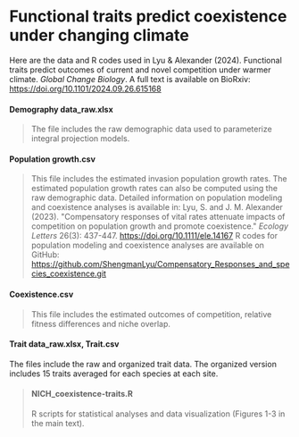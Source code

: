 # Functional traits predict coexistence under changing climate
Here are the data and R codes used in Lyu & Alexander (2024). Functional traits predict outcomes of current and novel competition under warmer climate. *Global Change Biology*. A full text is available on BioRxiv: https://doi.org/10.1101/2024.09.26.615168

#### Demography data_raw.xlsx
> The file includes the raw demographic data used to parameterize integral projection models. 

#### Population growth.csv
> This file includes the estimated invasion population growth rates. The estimated population growth rates can also be computed using the raw demographic data. Detailed information on population modeling and coexistence analyses is available in: Lyu, S. and J. M. Alexander (2023). "Compensatory responses of vital rates attenuate impacts of competition on population growth and promote coexistence." *Ecology Letters* 26(3): 437-447. https://doi.org/10.1111/ele.14167 R codes for population modeling and coexistence analyses are available on GitHub: https://github.com/ShengmanLyu/Compensatory_Responses_and_species_coexistence.git 

#### Coexistence.csv 
> This file includes the estimated outcomes of competition, relative fitness differences and niche overlap.

#### Trait data_raw.xlsx, Trait.csv
The files include the raw and organized trait data. The organized version includes 15 traits averaged for each species at each site.

> #### NICH_coexistence-traits.R
> R scripts for statistical analyses and data visualization (Figures 1-3 in the main text).
